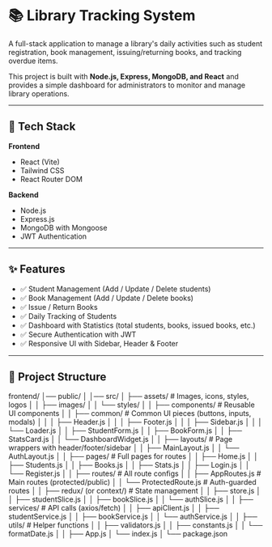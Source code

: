 # 📚 Library Tracking System

A full-stack application to manage a library's daily activities such as student registration, book management, issuing/returning books, and tracking overdue items.  

This project is built with **Node.js, Express, MongoDB, and React** and provides a simple dashboard for administrators to monitor and manage library operations.

---

## 🚀 Tech Stack

**Frontend**
- React (Vite)
- Tailwind CSS
- React Router DOM

**Backend**
- Node.js
- Express.js
- MongoDB with Mongoose
- JWT Authentication

---

## ✨ Features

- ✅ Student Management (Add / Update / Delete students)  
- ✅ Book Management (Add / Update / Delete books)  
- ✅ Issue / Return Books  
- ✅ Daily Tracking of Students  
- ✅ Dashboard with Statistics (total students, books, issued books, etc.)  
- ✅ Secure Authentication with JWT  
- ✅ Responsive UI with Sidebar, Header & Footer  

---

## 📂 Project Structure
































































































































frontend/
│── public/
│
│── src/
│   ├── assets/                # Images, icons, styles, logos
│   │   ├── images/
│   │   └── styles/
│
│   ├── components/            # Reusable UI components
│   │   ├── common/            # Common UI pieces (buttons, inputs, modals)
│   │   │   ├── Header.js
│   │   │   ├── Footer.js
│   │   │   ├── Sidebar.js
│   │   │   └── Loader.js
│   │   ├── StudentForm.js
│   │   ├── BookForm.js
│   │   ├── StatsCard.js
│   │   └── DashboardWidget.js
│
│   ├── layouts/               # Page wrappers with header/footer/sidebar
│   │   ├── MainLayout.js
│   │   └── AuthLayout.js
│
│   ├── pages/                 # Full pages for routes
│   │   ├── Home.js
│   │   ├── Students.js
│   │   ├── Books.js
│   │   ├── Stats.js
│   │   ├── Login.js
│   │   └── Register.js
│
│   ├── routes/                # All route configs
│   │   ├── AppRoutes.js       # Main routes (protected/public)
│   │   └── ProtectedRoute.js  # Auth-guarded routes
│
│   ├── redux/ (or context/)   # State management
│   │   ├── store.js
│   │   ├── studentSlice.js
│   │   ├── bookSlice.js
│   │   └── authSlice.js
│
│   ├── services/              # API calls (axios/fetch)
│   │   ├── apiClient.js
│   │   ├── studentService.js
│   │   ├── bookService.js
│   │   └── authService.js
│
│   ├── utils/                 # Helper functions
│   │   ├── validators.js
│   │   ├── constants.js
│   │   └── formatDate.js
│
│   ├── App.js
│   └── index.js
│
└── package.json





